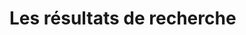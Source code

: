 # Les résultats de recherche


<!--stackedit_data:
eyJoaXN0b3J5IjpbMTY2MjI4MDA0LDczMDk5ODExNl19
-->
